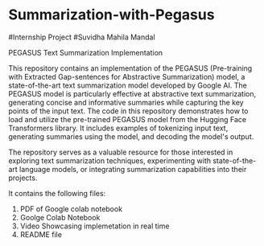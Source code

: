 # Summarization-with-Pegasus
#Internship Project
#Suvidha Mahila Mandal

PEGASUS Text Summarization Implementation

This repository contains an implementation of the PEGASUS (Pre-training with Extracted Gap-sentences for Abstractive Summarization) model, a state-of-the-art text summarization model developed by Google AI. The PEGASUS model is particularly effective at abstractive text summarization, generating concise and informative summaries while capturing the key points of the input text. The code in this repository demonstrates how to load and utilize the pre-trained PEGASUS model from the Hugging Face Transformers library. It includes examples of tokenizing input text, generating summaries using the model, and decoding the model's output.

The repository serves as a valuable resource for those interested in exploring text summarization techniques, experimenting with state-of-the-art language models, or integrating summarization capabilities into their projects.

It contains the following files:
1. PDF of Google colab notebook
2. Goolge Colab Notebook
3. Video Showcasing implemetation in real time
4. README file
